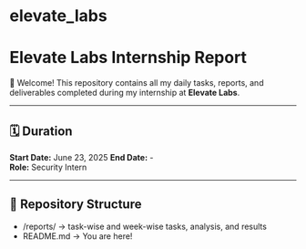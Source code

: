 # elevate_labs

# Elevate Labs Internship Report

👋 Welcome! This repository contains all my daily tasks, reports, and deliverables completed during my internship at **Elevate Labs**.

---

## 🗓️ Duration

**Start Date:**  June 23, 2025
**End Date:**  -  
**Role:** Security Intern 

---

## 📁 Repository Structure
 - /reports/ → task-wise and week-wise tasks, analysis, and  results
 - README.md → You are here!

